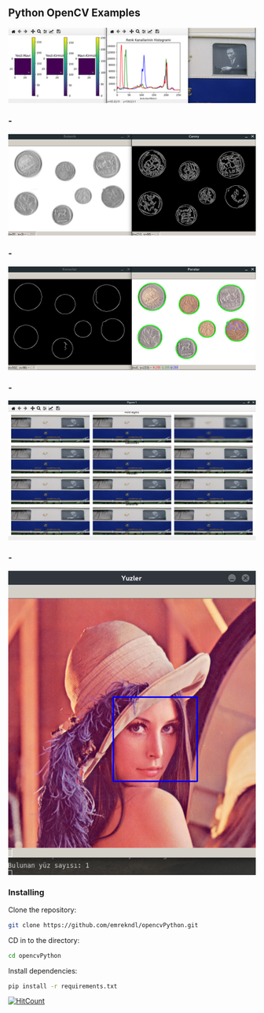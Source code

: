 ## Python OpenCV Examples


![Screenshot](https://github.com/emrekndl/opencvPython/blob/master/screenShot1.png)
### -
![Screenshot](https://github.com/emrekndl/opencvPython/blob/master/screenShot2.png)
### -
![Screenshot](https://github.com/emrekndl/opencvPython/blob/master/screenShot3.png)
### -
![Screenshot](https://github.com/emrekndl/opencvPython/blob/master/screenShot4.png)
### -
![Screenshot](https://github.com/emrekndl/opencvPython/blob/master/screenShot5.png)

### Installing


Clone the repository:

```sh
git clone https://github.com/emrekndl/opencvPython.git
```

CD in to the directory:

```sh
cd opencvPython
```

Install dependencies:

```sh
pip install -r requirements.txt
```

[![HitCount](http://hits.dwyl.com/emrekndl/opencvPython.svg)](http://hits.dwyl.com/emrekndl/opencvPython)










